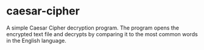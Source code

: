 # caesar-cipher
A simple Caesar Cipher decryption program. The program opens the encrypted text file and decrypts by comparing it to the most common words in the English language.
